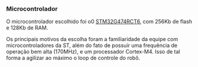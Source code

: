 ### Microcontrolador

O microcontrolador escolhido foi o0 [STM32G474RCT6](https://www.st.com/en/microcontrollers-microprocessors/stm32g474rc.html), com 256Kb de flash e 128Kb de RAM.

Os principais motivos da escolha foram a familiaridade da equipe com microcontroladores da ST, além do fato de possuir uma frequência de operação bem alta (170MHz), e um processador Cortex-M4. Isso de tal forma a agilizar ao máximo o loop de controle do robô.
